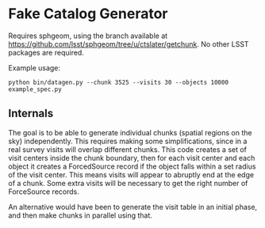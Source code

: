 

Fake Catalog Generator
======================


Requires sphgeom, using the branch available at
https://github.com/lsst/sphgeom/tree/u/ctslater/getchunk. No other LSST packages are required.

Example usage:
```
python bin/datagen.py --chunk 3525 --visits 30 --objects 10000 example_spec.py
```


Internals
---------

The goal is to be able to generate individual chunks (spatial regions on the sky) independently.
This requires making some simplifications, since in a real survey visits will overlap different
chunks. This code creates a set of visit centers inside the chunk boundary, then for each visit
center and each object it creates a ForcedSource record if the object falls within a set radius of
the visit center. This means visits will appear to abruptly end at the edge of a chunk. Some
extra visits will be necessary to get the right number of ForceSource records.

An alternative would have been to generate the visit table in an initial phase, and then make chunks
in parallel using that.




